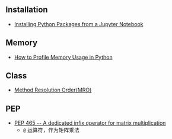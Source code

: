 

## Installation

* [Installing Python Packages from a Jupyter Notebook](https://jakevdp.github.io/blog/2017/12/05/installing-python-packages-from-jupyter/)

## Memory

* [How to Profile Memory Usage in Python](https://www.pluralsight.com/blog/tutorials/how-to-profile-memory-usage-in-python)

## Class

* [Method Resolution Order(MRO)](http://python-history.blogspot.com/2010/06/method-resolution-order.html)

## PEP

* [PEP 465 -- A dedicated infix operator for matrix multiplication](https://www.python.org/dev/peps/pep-0465/)
  * `@` 运算符，作为矩阵乘法
  